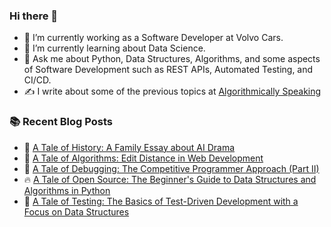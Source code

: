### Hi there 👋

- 🔭 I’m currently working as a Software Developer at Volvo Cars.
- 🌱 I’m currently learning about Data Science.
- 💬 Ask me about Python, Data Structures, Algorithms, and some aspects of Software Development such as REST APIs, Automated Testing, and CI/CD.
- ✍️ I write about some of the previous topics at [Algorithmically Speaking](https://albexl.hashnode.dev/)

### :books: Recent Blog Posts
<!-- BLOGPOSTS:START -->
 - 💯 [A Tale of History: A Family Essay about AI Drama](https://albexl.hashnode.dev/a-tale-of-history-a-family-essay-about-ai-drama)
 - 🌮 [A Tale of Algorithms: Edit Distance in Web Development](https://albexl.hashnode.dev/a-tale-of-algorithms-edit-distance-in-web-development)
 - 💯 [A Tale of Debugging: The Competitive Programmer Approach &lpar;Part II&rpar;](https://albexl.hashnode.dev/a-tale-of-debugging-the-competitive-programmer-approach-part-ii)
 - 🔥 [A Tale of Open Source: The Beginner&#39;s Guide to Data Structures and Algorithms in Python](https://albexl.hashnode.dev/a-tale-of-open-source-the-beginners-guide-to-data-structures-and-algorithms-in-python)
 - 💫 [A Tale of Testing: The Basics of Test-Driven Development with a Focus on Data Structures](https://albexl.hashnode.dev/a-tale-of-testing-the-basics-of-test-driven-development-with-a-focus-on-data-structures)<!-- BLOGPOSTS:END -->
